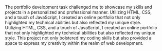 The portfolio development task challenged me to showcase my skills and projects in a personalized and professional manner. Utilizing HTML, CSS, and a touch of JavaScript, I created an online portfolio that not only highlighted my technical abilities but also reflected my unique style. Utilizing HTML, CSS, and a touch of JavaScript, I created an online portfolio that not only highlighted my technical abilities but also reflected my unique style. This project not only bolstered my coding skills but also provided a space to express my creativity within the realm of web development.
